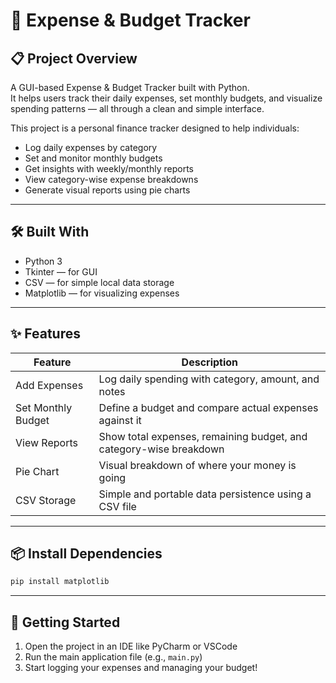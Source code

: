 
# 💸 Expense & Budget Tracker

## 📋 Project Overview

A GUI-based Expense & Budget Tracker built with Python.  
It helps users track their daily expenses, set monthly budgets, and visualize spending patterns — all through a clean and simple interface.

This project is a personal finance tracker designed to help individuals:

- Log daily expenses by category  
- Set and monitor monthly budgets  
- Get insights with weekly/monthly reports  
- View category-wise expense breakdowns  
- Generate visual reports using pie charts  

---

## 🛠️ Built With

- Python 3  
- Tkinter — for GUI  
- CSV — for simple local data storage  
- Matplotlib — for visualizing expenses  

---

## ✨ Features

| Feature              | Description                                                                 |
|----------------------|-----------------------------------------------------------------------------|
| Add Expenses          | Log daily spending with category, amount, and notes                         |
| Set Monthly Budget    | Define a budget and compare actual expenses against it                      |
| View Reports          | Show total expenses, remaining budget, and category-wise breakdown          |
| Pie Chart             | Visual breakdown of where your money is going                               |
| CSV Storage           | Simple and portable data persistence using a CSV file                       |

---

## 📦 Install Dependencies

```bash
pip install matplotlib
```

---

## 🚀 Getting Started

1. Open the project in an IDE like PyCharm or VSCode  
2. Run the main application file (e.g., `main.py`)  
3. Start logging your expenses and managing your budget!  



